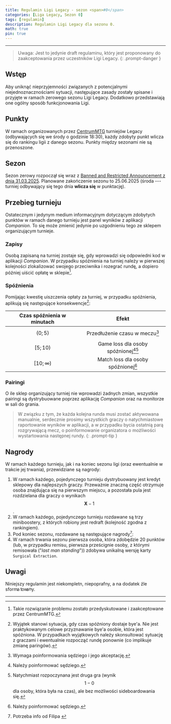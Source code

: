 ```yaml
---
title: Regulamin Ligi Legacy - sezon <span>#0</span>
categories: [Liga Legacy, Sezon 0]
tags: [regulamin]
description: Regulamin Ligi Legacy dla sezonu 0.
math: true
pin: true
---
```


---

> Uwaga: Jest to jedynie draft regulaminu, który jest proponowany do zaakceptowania przez uczestników Ligi Legacy.
{: .prompt-danger }

## Wstęp

Aby uniknąć nieprzyjemności związanych z potencjalnymi niejednoznacznościami sytuacji, następujące zasady zostały spisane i przyjęte w ramach zerowego sezonu Ligi Legacy. Dodatkowo przedstawiają one ogólny sposób funkcjonowania Ligi.

## Punkty

W ramach organizowanych przez [CentrumMTG](https://www.centrum-mtg.com.pl/) turniejów Legacy (odbywających się we środy o godzinie 18:30), każdy zdobyty punkt wlicza się do rankingu ligii z danego sezonu. Punkty między sezonami nie są przenoszone. 

## Sezon

Sezon zerowy rozpoczął się wraz z [Banned and Restricted Announcement z dnia 31.03.2025](https://magic.wizards.com/en/news/announcements/banned-and-restricted-announcement-march-31-2025). Planowane zakończenie sezonu to 25.06.2025 (środa --- turniej odbywający się tego dnia **wlicza się** w punktację).

## Przebieg turnieju

Ostatecznym i jedynym medium informacyjnym dotyczącym zdobytych punktów w ramach danego turnieju jest panel wyników z aplikacji _Companion_. To się może zmienić jedynie po uzgodnieniu tego ze sklepem organizującym turnieje.

### Zapisy

Osobą zapisaną na turniej zostaje się, gdy wprowadzi się odpowiedni kod w aplikacji _Companion_. W przypadku spóźnienia na turniej należy w pierwszej kolejności zlokalizować swojego przeciwnika i rozegrać rundę, a dopiero później uiścić opłatę w sklepie[^ustalone-z-organizatorem].

[^ustalone-z-organizatorem]: Takie rozwiązanie problemu zostało przedyskutowane i zaakceptowane przez CentrumMTG.

### Spóźnienia

Pomijając kwestię uiszczenia opłaty za turniej, w przypadku spóźnienia, aplikują się następujące konsekwencje[^chyba-ze-bye]:

| Czas spóźnienia w minutach |                        Efekt                         |
|:--------------------------:|:----------------------------------------------------:|
|        $$ (0; 5) $$        |         Przedłużenie czasu w meczu[^sedzia1]         |
|       $$ [5; 10) $$        | Game loss dla osoby spóźnionej[^sedzia2][^sideboard] |
|     $$ [10; \infty) $$     |      Match loss dla osoby spóźnionej[^sedzia2]       |


[^chyba-ze-bye]: Wyjątek stanowi sytuacja, gdy czas spóźniony dostaje bye'a. Nie jest praktykowanym celowe przyznawanie bye'a osobie, która jest spóźniona. W przypadkach wyjątkowych należy skonsultować sytuację z graczami i ewentualnie rozpocząć rundę ponownie (co implikuje zmianę paringów).

[^sedzia1]: Wymaga poinformowania sędziego i jego akceptację.
[^sedzia2]: Należy poinformować sędziego.
[^sideboard]: Natychmiast rozpoczynana jest druga gra (wynik $$1-0$$ dla osoby, która była na czas), ale bez możliwości sideboardowania się.

### Pairingi

O ile sklep organizujący turniej nie wprowadzi żadnych zmian, wszystkie pairingi są dystrybuowane poprzez aplikację _Companion_ oraz na monitorze w sali do grania.

> W związku z tym, że każda kolejna runda musi zostać aktywowana manualnie, serdecznie prosimy wszystkich graczy o natychmiastowe raportowanie wyników w aplikacji, a w przypadku bycia ostatnią parą rozgrywającą mecz, o poinformowanie organizatora o możliwości wystartowania następnej rundy.
{: .prompt-tip }

## Nagrody

W ramach każdego turnieju, jak i na koniec sezonu ligi (oraz ewentualnie w trakcie jej trwania), przewidziane są nagrody:

1. W ramach każdego, pojedynczego turnieju dystrybuowany jest kredyt sklepowy dla najlepszych graczy. Przeważnie znaczną część otrzymuje osoba znajdująca się na pierwszym miejscu, a pozostała pula jest rozdzielana dla graczy o wynikach $$ \mathbf{X}-1 $$.
2. W ramach każdego, pojedynczego turnieju rozdawane są trzy miniboostery, z których robiony jest redraft (kolejność zgodna z rankingiem).
3. Pod koniec sezonu, rozdawane są następujące nagrody[^gib-info]:
4. W ramach trwania sezonu pierwsza osoba, która zdobędzie 20 punktów (lub, w przypadku remisu, pierwsza prześcignie osoby, z którymi remisowała ("_last man standing_")) zdobywa unikalną wersję karty `Surgical Extraction`.

[^gib-info]: Potrzeba info od Filipa <i class="fa-solid fa-face-grin-beam-sweat"></i>

## Uwagi

Niniejszy regulamin jest niekompletn, niepoprafny, a na dodatek źle sform<span style="position:relative;left:-1.2pt">a</span><span style="position:relative;left:1pt">t</span>ow<span style="position:relative;left:-3pt">a<span style="position:relative;bottom:0.15ex">n</span>y.</span>

---
